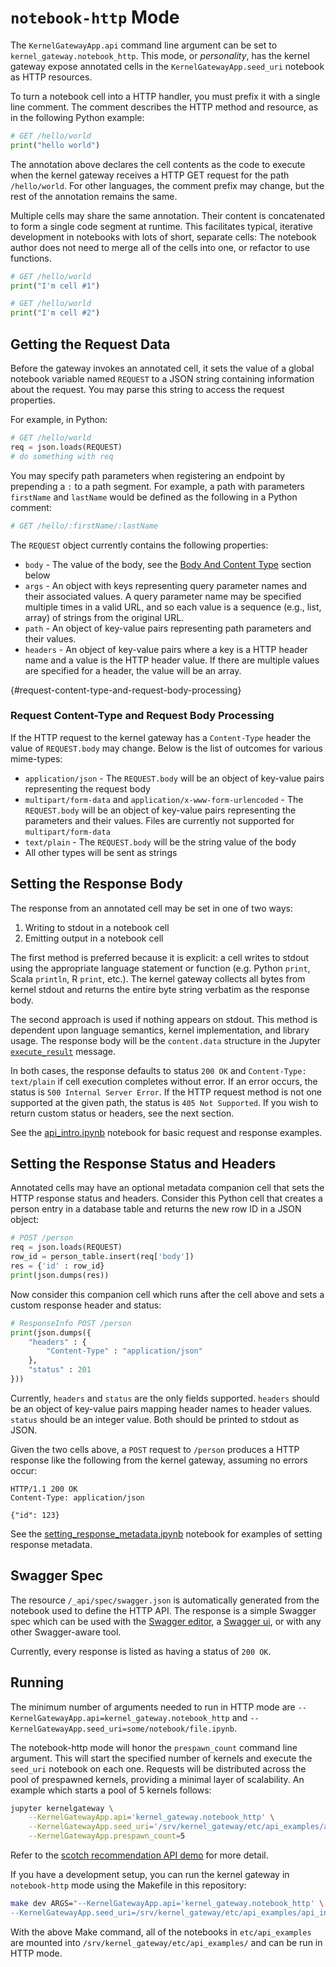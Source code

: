 # `notebook-http` Mode

The `KernelGatewayApp.api` command line argument can be set to `kernel_gateway.notebook_http`. This mode, or *personality*, has the kernel gateway expose annotated cells in the `KernelGatewayApp.seed_uri` notebook as HTTP resources.

To turn a notebook cell into a HTTP handler, you must prefix it with a single line comment. The comment describes the HTTP method and resource, as in the following Python example:

```python
# GET /hello/world
print("hello world")
```

The annotation above declares the cell contents as the code to execute when the kernel gateway receives a HTTP GET request for the path `/hello/world`. For other languages, the comment prefix may change, but the rest of the annotation remains the same.

Multiple cells may share the same annotation. Their content is concatenated to form a single code segment at runtime. This facilitates typical, iterative development in notebooks with lots of short, separate cells: The notebook author does not need to merge all of the cells into one, or refactor to use functions.

```python
# GET /hello/world
print("I'm cell #1")

# GET /hello/world
print("I'm cell #2")
```

## Getting the Request Data

Before the gateway invokes an annotated cell, it sets the value of a global notebook variable named `REQUEST` to a JSON string containing information about the request. You may parse this string to access the request properties.

For example, in Python:

```python
# GET /hello/world
req = json.loads(REQUEST)
# do something with req
```

You may specify path parameters when registering an endpoint by prepending a `:` to a path segment. For example, a path with parameters `firstName` and `lastName` would be defined as the following in a Python comment:

```python
# GET /hello/:firstName/:lastName
```

The `REQUEST` object currently contains the following properties:

- `body` - The value of the body, see the [Body And Content Type](#request-content-type-and-request-body-processing) section below
- `args` - An object with keys representing query parameter names and their associated values. A query parameter name may be specified multiple times in a valid URL, and so each value is a sequence (e.g., list, array) of strings from the original URL.
- `path` - An object of key-value pairs representing path parameters and their values.
- `headers` - An object of key-value pairs where a key is a HTTP header name and a value is the HTTP header value. If there are multiple values are specified for a header, the value will be an array.

{#request-content-type-and-request-body-processing}

### Request Content-Type and Request Body Processing

If the HTTP request to the kernel gateway has a `Content-Type` header the value of `REQUEST.body` may change. Below is the list of outcomes for various mime-types:

- `application/json` - The `REQUEST.body` will be an object of key-value pairs representing the request body
- `multipart/form-data` and `application/x-www-form-urlencoded` - The `REQUEST.body` will be an object of key-value pairs representing the parameters and their values. Files are currently not supported for `multipart/form-data`
- `text/plain` - The `REQUEST.body` will be the string value of the body
- All other types will be sent as strings

## Setting the Response Body

The response from an annotated cell may be set in one of two ways:

1. Writing to stdout in a notebook cell
1. Emitting output in a notebook cell

The first method is preferred because it is explicit: a cell writes to stdout using the appropriate language statement or function (e.g. Python `print`, Scala `println`, R `print`, etc.). The kernel gateway collects all bytes from kernel stdout and returns the entire byte string verbatim as the response body.

The second approach is used if nothing appears on stdout. This method is dependent upon language semantics, kernel implementation, and library usage. The response body will be the `content.data` structure in the Jupyter [`execute_result`](https://jupyter-client.readthedocs.io/en/latest/messaging.html#id4) message.

In both cases, the response defaults to status `200 OK` and `Content-Type: text/plain` if cell execution completes without error. If an error occurs, the status is `500 Internal Server Error`. If the HTTP request method is not one supported at the given path, the status is `405 Not Supported`. If you wish to return custom status or headers, see the next section.

See the [api_intro.ipynb](https://github.com/jupyter/kernel_gateway/blob/master/etc/api_examples/api_intro.ipynb) notebook for basic request and response examples.

## Setting the Response Status and Headers

Annotated cells may have an optional metadata companion cell that sets the HTTP response status and headers. Consider this Python cell that creates a person entry in a database table and returns the new row ID in a JSON object:

```python
# POST /person
req = json.loads(REQUEST)
row_id = person_table.insert(req['body'])
res = {'id' : row_id}
print(json.dumps(res))
```

Now consider this companion cell which runs after the cell above and sets a custom response header and status:

```python
# ResponseInfo POST /person
print(json.dumps({
    "headers" : {
        "Content-Type" : "application/json"
    },
    "status" : 201
}))
```

Currently, `headers` and `status` are the only fields supported. `headers` should be an object of key-value pairs mapping header names to header values. `status` should be an integer value. Both should be printed to stdout as JSON.

Given the two cells above, a `POST` request to `/person` produces a HTTP response like the following from the kernel gateway, assuming no errors occur:

```
HTTP/1.1 200 OK
Content-Type: application/json

{"id": 123}
```

See the [setting_response_metadata.ipynb](https://github.com/jupyter/kernel_gateway/blob/master/etc/api_examples/setting_response_metadata.ipynb) notebook for examples of setting response metadata.

## Swagger Spec

The resource `/_api/spec/swagger.json` is automatically generated from the notebook used to define the HTTP API. The response is a simple Swagger spec which can be used with the [Swagger editor](http://editor.swagger.io/#), a [Swagger ui](https://github.com/swagger-api/swagger-ui), or with any other Swagger-aware tool.

Currently, every response is listed as having a status of `200 OK`.

## Running

The minimum number of arguments needed to run in HTTP mode are `--KernelGatewayApp.api=kernel_gateway.notebook_http` and `--KernelGatewayApp.seed_uri=some/notebook/file.ipynb`.

The notebook-http mode will honor the `prespawn_count` command line argument. This will start the specified number of kernels and execute the `seed_uri` notebook on each one. Requests will be distributed across the pool of prespawned kernels, providing a minimal layer of scalability. An example which starts a pool of 5 kernels follows:

```bash
jupyter kernelgateway \
    --KernelGatewayApp.api='kernel_gateway.notebook_http' \
    --KernelGatewayApp.seed_uri='/srv/kernel_gateway/etc/api_examples/api_intro.ipynb' \
    --KernelGatewayApp.prespawn_count=5
```

Refer to the [scotch recommendation API demo](https://github.com/jupyter/kernel_gateway_demos/tree/master/scotch_demo) for more detail.

If you have a development setup, you can run the kernel gateway in `notebook-http` mode using the Makefile in this repository:

```bash
make dev ARGS="--KernelGatewayApp.api='kernel_gateway.notebook_http' \
--KernelGatewayApp.seed_uri=/srv/kernel_gateway/etc/api_examples/api_intro.ipynb"
```

With the above Make command, all of the notebooks in `etc/api_examples` are
mounted into `/srv/kernel_gateway/etc/api_examples/` and can be run in HTTP mode.
